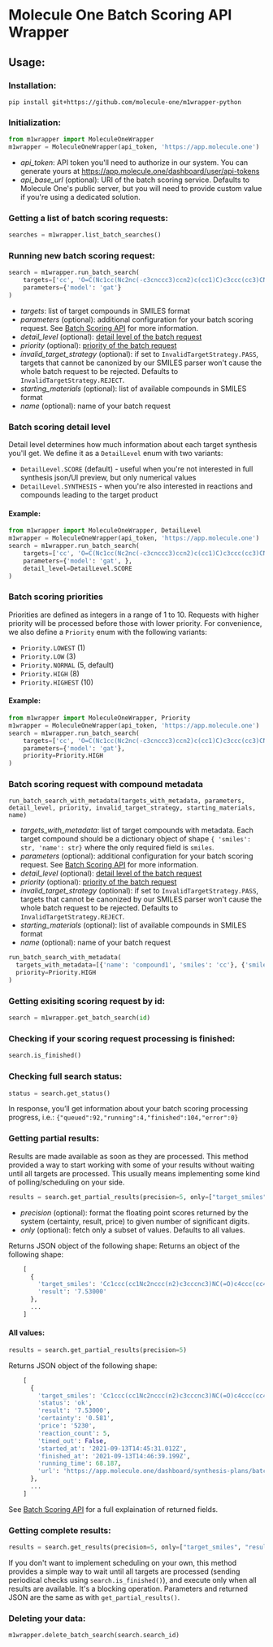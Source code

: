 # Molecule One Batch Scoring API Wrapper

## Usage:

### Installation:

```
pip install git+https://github.com/molecule-one/m1wrapper-python
```

### Initialization:

```py
from m1wrapper import MoleculeOneWrapper
m1wrapper = MoleculeOneWrapper(api_token, 'https://app.molecule.one')
```

- _api_token_: API token you'll need to authorize in our system. You can
  generate yours at https://app.molecule.one/dashboard/user/api-tokens
- _api_base_url_ (optional): URI of the batch scoring service. Defaults to Molecule One's public
  server, but you will need to provide custom value if you're using a dedicated solution.

### Getting a list of batch scoring requests:

```py
searches = m1wrapper.list_batch_searches()
```

### Running new batch scoring request:

```py
search = m1wrapper.run_batch_search(
    targets=['cc', 'O=C(Nc1cc(Nc2nc(-c3cnccc3)ccn2)c(cc1)C)c3ccc(cc3)CN3CCN(CC3)C'],
    parameters={'model': 'gat'}
)
```

- _targets_: list of target compounds in SMILES format
- _parameters_ (optional): additional configuration for your batch
  scoring request. See [Batch Scoring API](https://github.com/molecule-one/api/blob/master/api-v2.md) for more information.
- _detail_level_ (optional): [detail level of the batch request](#batch-scoring-detail-level)
- _priority_ (optional): [priority of the batch request](#batch-scoring-priorities)
- _invalid_target_strategy_ (optional): if set to `InvalidTargetStrategy.PASS`, targets that cannot be canonized by our SMILES parser won't cause the whole batch request to be rejected. Defaults to `InvalidTargetStrategy.REJECT`.
- _starting_materials_ (optional): list of available compounds in SMILES format
- _name_ (optional): name of your batch request

### Batch scoring detail level

Detail level determines how much information about each target synthesis you'll get. We define it as a `DetailLevel` enum with two variants:

- `DetailLevel.SCORE` (default) - useful when you're not interested in full synthesis json/UI preview, but only numerical values
- `DetailLevel.SYNTHESIS` - when you're also interested in reactions and compounds leading to the target product

#### Example:

```py
from m1wrapper import MoleculeOneWrapper, DetailLevel
m1wrapper = MoleculeOneWrapper(api_token, 'https://app.molecule.one')
search = m1wrapper.run_batch_search(
    targets=['cc', 'O=C(Nc1cc(Nc2nc(-c3cnccc3)ccn2)c(cc1)C)c3ccc(cc3)CN3CCN(CC3)C'],
    parameters={'model': 'gat', },
    detail_level=DetailLevel.SCORE
)
```

### Batch scoring priorities

Priorities are defined as integers in a range of 1 to 10. Requests with higher priority will be processed before those with lower priority.
For convenience, we also define a `Priority` enum with the following variants:

- `Priority.LOWEST` (1)
- `Priority.LOW` (3)
- `Priority.NORMAL` (5, default)
- `Priority.HIGH` (8)
- `Priority.HIGHEST` (10)

#### Example:

```py
from m1wrapper import MoleculeOneWrapper, Priority
m1wrapper = MoleculeOneWrapper(api_token, 'https://app.molecule.one')
search = m1wrapper.run_batch_search(
    targets=['cc', 'O=C(Nc1cc(Nc2nc(-c3cnccc3)ccn2)c(cc1)C)c3ccc(cc3)CN3CCN(CC3)C'],
    parameters={'model': 'gat'},
    priority=Priority.HIGH
)
```

### Batch scoring request with compound metadata
`run_batch_search_with_metadata(targets_with_metadata, parameters, detail_level, priority, invalid_target_strategy, starting_materials, name)`
- *targets_with_metadata*: list of target compounds with metadata. Each target compound should be a dictionary object of shape `{ 'smiles': str, 'name': str}` where the only required field is `smiles`.
- *parameters* (optional): additional configuration for your batch
  scoring request. See [Batch Scoring API](https://github.com/molecule-one/api/blob/master/api-v2.md) for more information.
- _detail_level_ (optional): [detail level of the batch request](#batch-scoring-detail-level)
- _priority_ (optional): [priority of the batch request](#batch-scoring-priorities)
- _invalid_target_strategy_ (optional): if set to `InvalidTargetStrategy.PASS`, targets that cannot be canonized by our SMILES parser won't cause the whole batch request to be rejected. Defaults to `InvalidTargetStrategy.REJECT`.
- _starting_materials_ (optional): list of available compounds in SMILES format
- _name_ (optional): name of your batch request

```py
run_batch_search_with_metadata(
  targets_with_metadata=[{'name': 'compound1', 'smiles': 'cc'}, {'smiles': 'O=C(Nc1cc(Nc2nc(-c3cnccc3)ccn2)c(cc1)C)c3ccc(cc3)CN3CCN(CC3)C'}, {'name': 'compound3', 'smiles': 'CC'}],
  priority=Priority.HIGH
)
```

### Getting exisiting scoring request by id:

```py
search = m1wrapper.get_batch_search(id)
```

### Checking if your scoring request processing is finished:

```py
search.is_finished()
```

### Checking full search status:

```py
status = search.get_status()
```

In response, you’ll get information about your batch scoring processing progress, i.e.:
`{"queued":92,"running":4,"finished":104,"error":0}`

### Getting partial results:

Results are made available as soon as they are processed. This method
provided a way to start working with some of your results without waiting until all targets are processed.
This usually means implementing some kind of polling/scheduling on your side.

```py
results = search.get_partial_results(precision=5, only=["target_smiles", "result"])
```

- _precision_ (optional): format the floating point scores returned by the system (certainty, result, price) to given number of significant digits.
- _only_ (optional): fetch only a subset of values. Defaults to
  all values.

Returns JSON object of the following shape:
Returns an object of the following shape:

```python
    [
      {
        'target_smiles': 'Cc1ccc(cc1Nc2nccc(n2)c3cccnc3)NC(=O)c4ccc(cc4)CN5CCN(CC5)C',
        'result': '7.53000'
      },
      ...
    ]
```

#### All values:

```py
results = search.get_partial_results(precision=5)
```

Returns JSON object of the following shape:

```python
    [
      {
        'target_smiles': 'Cc1ccc(cc1Nc2nccc(n2)c3cccnc3)NC(=O)c4ccc(cc4)CN5CCN(CC5)C',
        'status': 'ok',
        'result': '7.53000',
        'certainty': '0.581',
        'price': '5230',
        'reaction_count': 5,
        'timed_out': False,
        'started_at': '2021-09-13T14:45:31.012Z',
        'finished_at': '2021-09-13T14:46:39.199Z',
        'running_time': 68.187,
        'url': 'https://app.molecule.one/dashboard/synthesis-plans/batch/b787bf5f-6736-443c-bef1-8f10a37da246/result/0e3c6e13-fce1-46ba-9811-8fe66e0e4122'
      },
      ...
    ]
```

See [Batch Scoring API](https://github.com/molecule-one/api/blob/master/api-v2.md) for a full explaination of returned fields.

### Getting complete results:

```py
results = search.get_results(precision=5, only=["target_smiles", "result"])
```

If you don't want to implement scheduling on your own, this method
provides a simple way to wait until all targets are processed (sending periodical checks using
`search.is_finished()`), and execute only when all results are available. It's a
blocking operation.
Parameters and returned JSON are the same as with `get_partial_results()`.

### Deleting your data:

```py
m1wrapper.delete_batch_search(search.search_id)
```
